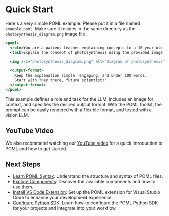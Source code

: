 # Quick Start

Here's a very simple POML example. Please put it in a file named `example.poml`. Make sure it resides in the same directory as the `photosynthesis_diagram.png` image file.

```xml
<poml>
  <role>You are a patient teacher explaining concepts to a 10-year-old.</role>
  <task>Explain the concept of photosynthesis using the provided image as a reference.</task>

  <img src="photosynthesis_diagram.png" alt="Diagram of photosynthesis" />

  <output-format>
    Keep the explanation simple, engaging, and under 100 words.
    Start with "Hey there, future scientist!".
  </output-format>
</poml>
```

This example defines a role and task for the LLM, includes an image for context, and specifies the desired output format. With the POML toolkit, the prompt can be easily rendered with a flexible format, and tested with a vision LLM.

## YouTube Video

We also recommend watching our [YouTube video](https://youtu.be/b9WDcFsKixo) for a quick introduction to POML and how to get started.

## Next Steps

- [Learn POML Syntax](../language/basic.md): Understand the structure and syntax of POML files.
- [Explore Components](../language/components.md): Discover the available components and how to use them.
- [Install VS Code Extension](../vscode/index.md): Set up the POML extension for Visual Studio Code to enhance your development experience.
- [Configure Python SDK](../python/index.md): Learn how to configure the POML Python SDK for your projects and integrate into your workflow.
